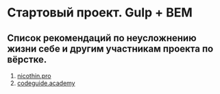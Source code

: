 # Стартовый проект. Gulp + BEM
## Список рекомендаций по неусложнению жизни себе и другим участникам проекта по вёрстке.
1. [nicothin.pro](https://nicothin.pro/idiomatic-pre-CSS/)
2. [codeguide.academy](http://codeguide.academy/)

